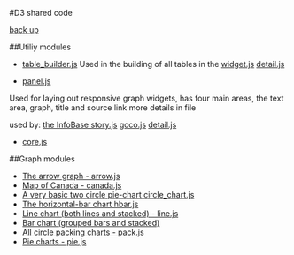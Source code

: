#D3 shared code

[back up](../__module__.html)

##Utiliy modules

* [table_builder.js](table_builder.html)
 Used in the building of all tables in the 
 [widget.js](../widget.html)
 [detail.js](../detail.html)

* [panel.js](panel.html)

 Used for laying out responsive graph widgets, has four 
 main areas, the text area, graph, title and source link
 more details in file

 used by:
 [the InfoBase story.js](../InfoBase/story.html)
 [goco.js](../goco.html)
 [detail.js](../detail.html)

* [core.js](core.html)


##Graph modules

* [The arrow graph - arrow.js  ](arrow.html)
* [Map of Canada  - canada.js ](canada.html)
* [A very basic two circle pie-chart circle_chart.js  ](circle_chart.html)
* [The horizontal-bar chart hbar.js  ](hbar.html)
* [Line chart (both lines and stacked) - line.js  ](line.html)
* [Bar chart (grouped bars and stacked) ](bar.html)
* [All circle packing charts - pack.js  ](pack.html)
* [Pie charts - pie.js  ](pie.html)

